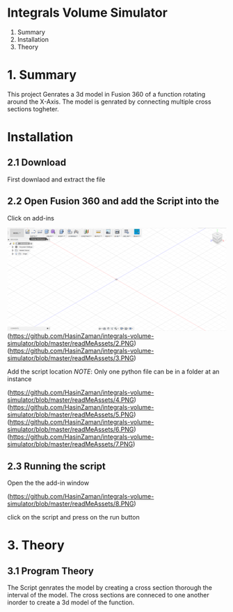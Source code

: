Integrals Volume Simulator
=======

 1. Summary
 2. Installation
 3. Theory


# 1. Summary

This project Genrates a 3d model in Fusion 360 of a function rotating around the X-Axis. The model is genrated by connecting multiple cross sections togheter.

# Installation

## 2.1 Download

First downlaod and extract the file

## 2.2 Open Fusion 360 and add the Script into the  

Click on add-ins

![alt text](https://github.com/HasinZaman/integrals-volume-simulator/blob/master/readMeAssets/1.PNG)
(https://github.com/HasinZaman/integrals-volume-simulator/blob/master/readMeAssets/2.PNG)
(https://github.com/HasinZaman/integrals-volume-simulator/blob/master/readMeAssets/3.PNG)


Add the script location
*NOTE*: Only one python file can be in a folder at an instance

(https://github.com/HasinZaman/integrals-volume-simulator/blob/master/readMeAssets/4.PNG)
(https://github.com/HasinZaman/integrals-volume-simulator/blob/master/readMeAssets/5.PNG)
(https://github.com/HasinZaman/integrals-volume-simulator/blob/master/readMeAssets/6.PNG)
(https://github.com/HasinZaman/integrals-volume-simulator/blob/master/readMeAssets/7.PNG)

## 2.3 Running the script

Open the the add-in window

(https://github.com/HasinZaman/integrals-volume-simulator/blob/master/readMeAssets/8.PNG)

click on the script and press on the run button


# 3. Theory

## 3.1 Program Theory

The Script genrates the model by creating a cross section thorough the interval of the model.
The cross sections are conneced to one another inorder to create a 3d model of the function.


